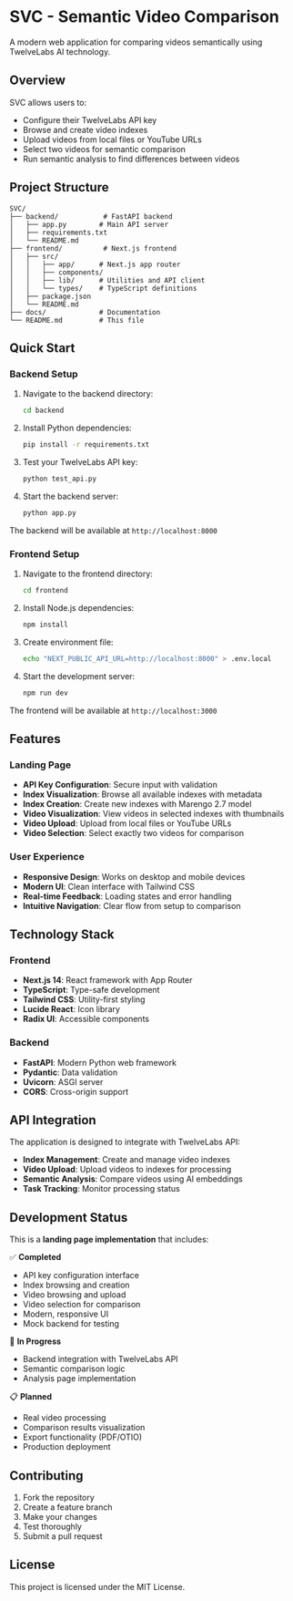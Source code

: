 # SVC - Semantic Video Comparison

A modern web application for comparing videos semantically using TwelveLabs AI technology.

## Overview

SVC allows users to:
- Configure their TwelveLabs API key
- Browse and create video indexes
- Upload videos from local files or YouTube URLs
- Select two videos for semantic comparison
- Run semantic analysis to find differences between videos

## Project Structure

```
SVC/
├── backend/           # FastAPI backend
│   ├── app.py        # Main API server
│   ├── requirements.txt
│   └── README.md
├── frontend/          # Next.js frontend
│   ├── src/
│   │   ├── app/      # Next.js app router
│   │   ├── components/
│   │   ├── lib/      # Utilities and API client
│   │   └── types/    # TypeScript definitions
│   ├── package.json
│   └── README.md
├── docs/             # Documentation
└── README.md         # This file
```

## Quick Start

### Backend Setup

1. Navigate to the backend directory:
   ```bash
   cd backend
   ```

2. Install Python dependencies:
   ```bash
   pip install -r requirements.txt
   ```

3. Test your TwelveLabs API key:
   ```bash
   python test_api.py
   ```

4. Start the backend server:
   ```bash
   python app.py
   ```

The backend will be available at `http://localhost:8000`

### Frontend Setup

1. Navigate to the frontend directory:
   ```bash
   cd frontend
   ```

2. Install Node.js dependencies:
   ```bash
   npm install
   ```

3. Create environment file:
   ```bash
   echo "NEXT_PUBLIC_API_URL=http://localhost:8000" > .env.local
   ```

4. Start the development server:
   ```bash
   npm run dev
   ```

The frontend will be available at `http://localhost:3000`

## Features

### Landing Page
- **API Key Configuration**: Secure input with validation
- **Index Visualization**: Browse all available indexes with metadata
- **Index Creation**: Create new indexes with Marengo 2.7 model
- **Video Visualization**: View videos in selected indexes with thumbnails
- **Video Upload**: Upload from local files or YouTube URLs
- **Video Selection**: Select exactly two videos for comparison

### User Experience
- **Responsive Design**: Works on desktop and mobile devices
- **Modern UI**: Clean interface with Tailwind CSS
- **Real-time Feedback**: Loading states and error handling
- **Intuitive Navigation**: Clear flow from setup to comparison

## Technology Stack

### Frontend
- **Next.js 14**: React framework with App Router
- **TypeScript**: Type-safe development
- **Tailwind CSS**: Utility-first styling
- **Lucide React**: Icon library
- **Radix UI**: Accessible components

### Backend
- **FastAPI**: Modern Python web framework
- **Pydantic**: Data validation
- **Uvicorn**: ASGI server
- **CORS**: Cross-origin support

## API Integration

The application is designed to integrate with TwelveLabs API:

- **Index Management**: Create and manage video indexes
- **Video Upload**: Upload videos to indexes for processing
- **Semantic Analysis**: Compare videos using AI embeddings
- **Task Tracking**: Monitor processing status

## Development Status

This is a **landing page implementation** that includes:

✅ **Completed**
- API key configuration interface
- Index browsing and creation
- Video browsing and upload
- Video selection for comparison
- Modern, responsive UI
- Mock backend for testing

🔄 **In Progress**
- Backend integration with TwelveLabs API
- Semantic comparison logic
- Analysis page implementation

📋 **Planned**
- Real video processing
- Comparison results visualization
- Export functionality (PDF/OTIO)
- Production deployment

## Contributing

1. Fork the repository
2. Create a feature branch
3. Make your changes
4. Test thoroughly
5. Submit a pull request

## License

This project is licensed under the MIT License.